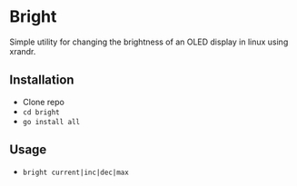 # Bright

Simple utility for changing the brightness of an OLED display in linux using xrandr. 

## Installation

* Clone repo
* `cd bright`
* `go install all`

## Usage
* `bright current|inc|dec|max`
